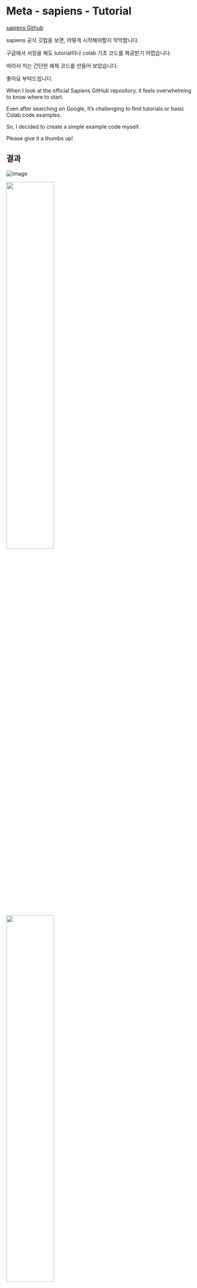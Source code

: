 # Meta - sapiens - Tutorial 

[sapiens Github](https://github.com/facebookresearch/sapiens?tab=readme-ov-file)

sapiens 공식 깃헙을 보면, 어떻게 시작해야할지 막막합니다.

구글에서 서칭을 해도 tutorial이나 colab 기초 코드를 제공받기 어렵습니다.

따라서 저는 간단한 예제 코드를 만들어 보았습니다. 

좋아요 부탁드립니다. 


When I look at the official Sapiens GitHub repository, it feels overwhelming to know where to start.

Even after searching on Google, it’s challenging to find tutorials or basic Colab code examples.

So, I decided to create a simple example code myself.

Please give it a thumbs up!

## 결과 

![image](https://github.com/user-attachments/assets/164a703b-d788-4eb6-8d20-65b7fa9c74ab)

<img src="https://github.com/user-attachments/assets/5c0b2178-5283-49fd-8205-a111b53b81b8" width="50%" height="50%" />

<img src="https://github.com/user-attachments/assets/a44caf87-ce5a-417c-9a6a-28a7bdef5334)" width="50%" height="50%" />

![image](https://github.com/user-attachments/assets/5c0b2178-5283-49fd-8205-a111b53b81b8)

![image](https://github.com/user-attachments/assets/a44caf87-ce5a-417c-9a6a-28a7bdef5334)


## 시작하기 

### 🔧 환경설정 

Set up the minimal sapiens_lite conda environment (pytorch >= 2.2):

```bash
conda create -n sapiens_lite python=3.10
conda activate sapiens_lite
conda install pytorch torchvision torchaudio pytorch-cuda=12.1 -c pytorch -c nvidia
pip install opencv-python tqdm json-tricks
```

### ⚙️ 모델 다운로드 

```bash
chmod +x download2.sh

./download2.sh
```
